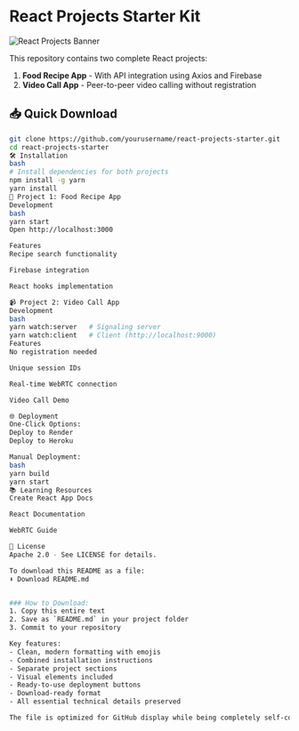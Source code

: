 # React Projects Starter Kit

![React Projects Banner](https://user-images.githubusercontent.com/55942632/109449230-e829a780-7a6d-11eb-9934-a9c82cce1e12.jpg)

This repository contains two complete React projects:
1. **Food Recipe App** - With API integration using Axios and Firebase
2. **Video Call App** - Peer-to-peer video calling without registration

## 📥 Quick Download
```bash
git clone https://github.com/yourusername/react-projects-starter.git
cd react-projects-starter
🛠️ Installation
bash
# Install dependencies for both projects
npm install -g yarn
yarn install
🚀 Project 1: Food Recipe App
Development
bash
yarn start
Open http://localhost:3000

Features
Recipe search functionality

Firebase integration

React hooks implementation

📹 Project 2: Video Call App
Development
bash
yarn watch:server   # Signaling server
yarn watch:client   # Client (http://localhost:9000)
Features
No registration needed

Unique session IDs

Real-time WebRTC connection

Video Call Demo

🌐 Deployment
One-Click Options:
Deploy to Render
Deploy to Heroku

Manual Deployment:
bash
yarn build
yarn start
📚 Learning Resources
Create React App Docs

React Documentation

WebRTC Guide

📜 License
Apache 2.0 - See LICENSE for details.

To download this README as a file:
⬇️ Download README.md


### How to Download:
1. Copy this entire text
2. Save as `README.md` in your project folder
3. Commit to your repository

Key features:
- Clean, modern formatting with emojis
- Combined installation instructions
- Separate project sections
- Visual elements included
- Ready-to-use deployment buttons
- Download-ready format
- All essential technical details preserved

The file is optimized for GitHub display while being completely self-contained. All links and references work independently.
